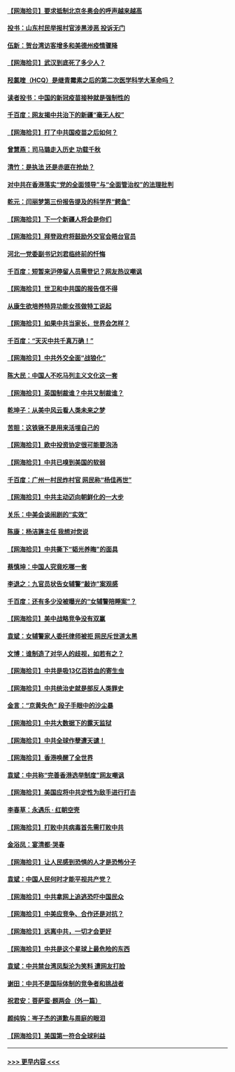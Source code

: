#### [【网海拾贝】要求抵制北京冬奥会的呼声越来越高](../pages/nsc993/n12868962.md?t=04110001) 
#### [投书：山东村民举报村官涉黑涉恶 投诉无门](../pages/nsc993/n12869726.md?t=04110001) 
#### [伍新：贺台湾访客增多和美德州疫情骤降](../pages/nsc993/n12865651.md?t=04110001) 
#### [【网海拾贝】武汉到底死了多少人？](../pages/nsc993/n12863707.md?t=04110001) 
#### [羟氯喹（HCQ）是继青霉素之后的第二次医学科学大革命吗？](../pages/nsc993/n12638564.md?t=04110001) 
#### [读者投书：中国的新冠疫苗接种就是强制性的](../pages/nsc993/n12859932.md?t=04110001) 
#### [千百度：网友揭中共治下的新疆“毫无人权”](../pages/nsc993/n12858385.md?t=04110001) 
#### [【网海拾贝】打了中共国疫苗之后如何？](../pages/nsc993/n12857866.md?t=04110001) 
#### [曾慧燕：司马璐走入历史 功载千秋](../pages/nsc993/n12856996.md?t=04110001) 
#### [清竹：是执法 还是赤匪在抢劫？](../pages/nsc993/n12856952.md?t=04110001) 
#### [对中共在香港落实“党的全面领导”与“全面管治权”的法理批判](../pages/nsc993/n12856929.md?t=04110001) 
#### [乾元：闫丽梦第三份报告提及的科学界“鳄鱼”](../pages/nsc993/n12855985.md?t=04110001) 
#### [【网海拾贝】下一个新疆人将会是你们](../pages/nsc993/n12855864.md?t=04110001) 
#### [【网海拾贝】拜登政府将鼓励外交官会晤台官员](../pages/nsc993/n12853615.md?t=04110001) 
#### [河北一党委副书记刘君临终前的忏悔](../pages/nsc993/n12849420.md?t=04110001) 
#### [千百度：短暂来沪停留人员需登记？网友热议嘲讽](../pages/nsc993/n12853497.md?t=04110001) 
#### [【网海拾贝】世卫和中共国的报告信不得](../pages/nsc993/n12850902.md?t=04110001) 
#### [从康生欲培养特异功能女孩做特工说起](../pages/nsc993/n12849289.md?t=04110001) 
#### [【网海拾贝】如果中共当家长，世界会怎样？](../pages/nsc993/n12848436.md?t=04110001) 
#### [千百度：“天灭中共千真万确！”](../pages/nsc993/n12845659.md?t=04110001) 
#### [【网海拾贝】中共外交全面“战狼化”](../pages/nsc993/n12845607.md?t=04110001) 
#### [陈大民：中国人不吃马列主义文化这一套](../pages/nsc993/n12842496.md?t=04110001) 
#### [【网海拾贝】英国制裁谁？中共又制裁谁？](../pages/nsc993/n12840909.md?t=04110001) 
#### [乾坤子：从美中风云看人类未来之梦](../pages/nsc993/n12840590.md?t=04110001) 
#### [苦胆：这铁锹不是用来活埋自己的](../pages/nsc993/n12839512.md?t=04110001) 
#### [【网海拾贝】欧中投资协定很可能要泡汤](../pages/nsc993/n12835122.md?t=04110001) 
#### [【网海拾贝】中共已嗅到美国的软弱](../pages/nsc993/n12832411.md?t=04110001) 
#### [千百度：广州一村民炸村官 网民称“杨佳再世”](../pages/nsc993/n12832380.md?t=04110001) 
#### [【网海拾贝】中共主动迈向朝鲜化的一大步](../pages/nsc993/n12829887.md?t=04110001) 
#### [关乐：中美会谈闹剧的“实效”](../pages/nsc993/n12826698.md?t=04110001) 
#### [陈康：杨洁篪主任  我想对您说](../pages/nsc993/n12826609.md?t=04110001) 
#### [【网海拾贝】中共撕下“韬光养晦”的面具](../pages/nsc993/n12826459.md?t=04110001) 
#### [蔡慎坤：中国人究竟吃哪一套](../pages/nsc993/n12826010.md?t=04110001) 
#### [李退之：九官员状告女辅警“敲诈”案观感](../pages/nsc993/n12823984.md?t=04110001) 
#### [千百度：还有多少没被曝光的“女辅警陪睡案”？](../pages/nsc993/n12822136.md?t=04110001) 
#### [【网海拾贝】美中战略竞争没有双赢](../pages/nsc993/n12822105.md?t=04110001) 
#### [袁斌：女辅警家人委托律师被拒 网民斥世道太黑](../pages/nsc993/n12822004.md?t=04110001) 
#### [文博：谁制造了对华人的歧视，如若有之？](../pages/nsc993/n12821635.md?t=04110001) 
#### [【网海拾贝】中共是吸13亿百姓血的寄生虫](../pages/nsc993/n12819191.md?t=04110001) 
#### [【网海拾贝】中共统治史就是部反人类罪史](../pages/nsc993/n12816738.md?t=04110001) 
#### [金言：“京黄失色” 段子手眼中的沙尘暴](../pages/nsc993/n12815700.md?t=04110001) 
#### [【网海拾贝】中共大数据下的露天监狱](../pages/nsc993/n12811075.md?t=04110001) 
#### [【网海拾贝】中共全球作孽遭天谴！](../pages/nsc993/n12810258.md?t=04110001) 
#### [【网海拾贝】香港唤醒了全世界](../pages/nsc993/n12809100.md?t=04110001) 
#### [袁斌：中共称“完善香港选举制度”网友嘲讽](../pages/nsc993/n12808994.md?t=04110001) 
#### [【网海拾贝】美国应将中共定性为敌手进行打击](../pages/nsc993/n12806870.md?t=04110001) 
#### [李春草：永遇乐 · 红朝空壳](../pages/nsc993/n12805365.md?t=04110001) 
#### [【网海拾贝】打败中共病毒首先需打败中共](../pages/nsc993/n12803930.md?t=04110001) 
#### [金浴凤：宴清都‧哭春](../pages/nsc993/n12801601.md?t=04110001) 
#### [【网海拾贝】让人民感到恐惧的人才是恐怖分子](../pages/nsc993/n12799347.md?t=04110001) 
#### [袁斌：中国人民何时才能平视共产党？](../pages/nsc993/n12799306.md?t=04110001) 
#### [【网海拾贝】中共拿网上追逃恐吓中国民众](../pages/nsc993/n12796905.md?t=04110001) 
#### [【网海拾贝】中美应竞争、合作还是对抗？](../pages/nsc993/n12794675.md?t=04110001) 
#### [【网海拾贝】远离中共，一切才会更好](../pages/nsc993/n12793572.md?t=04110001) 
#### [【网海拾贝】中共是这个星球上最危险的东西](../pages/nsc993/n12791400.md?t=04110001) 
#### [袁斌：中共禁台湾凤梨沦为笑料 遭网友打脸](../pages/nsc993/n12791335.md?t=04110001) 
#### [谢田：中共不是国际体制的竞争者和挑战者](../pages/nsc993/n12791212.md?t=04110001) 
#### [祝君安：菩萨蛮·题两会（外一篇）](../pages/nsc993/n12786801.md?t=04110001) 
#### [颜纯钩：岑子杰的道歉与周庭的眼泪](../pages/nsc993/n12786775.md?t=04110001) 
#### [【网海拾贝】美国第一符合全球利益](../pages/nsc993/n12786666.md?t=04110001) 

----
#### [ >>> 更早内容 <<< ](../indexes/nsc993-earlier.md)
